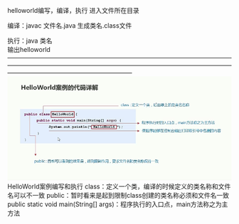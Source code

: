helloworld编写，编译，执行
进入文件所在目录

编译：javac 文件名.java
生成类名.class文件

执行：java  类名  
输出helloworld      
————————————————————————————————————————————————————————————————————————————————————————————
![图片案例](https://github.com/ing616477657/javastudy/blob/main/productImg/helloworld%E6%A1%88%E4%BE%8B.png)
HelloWorld案例编写和执行
class：定义一个类，编译的时候定义的类名称和文件名可以不一致
public：暂时看来是起到限制class创建的类名称必须和文件名一致
public static void main(String[] args)：程序执行的入口点，main方法称之为主方法

